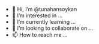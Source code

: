 - 👋 Hi, I’m @tunahansoykan
- 👀 I’m interested in ...
- 🌱 I’m currently learning ...
- 💞️ I’m looking to collaborate on ...
- 📫 How to reach me ...

<!---
tunahansoykan/tunahansoykan is a ✨ special ✨ repository because its `README.md` (this file) appears on your GitHub profile.
You can click the Preview link to take a look at your changes.
--->
